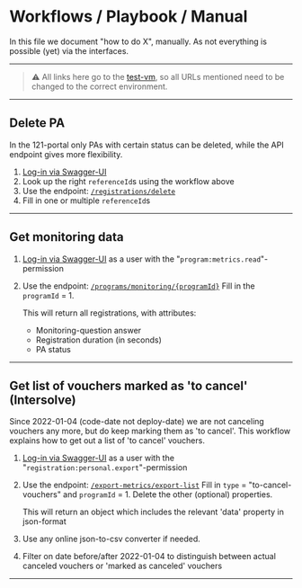 # Workflows / Playbook / Manual

In this file we document "how to do X", manually. As not everything is possible (yet) via the interfaces.

---

> ⚠️ All links here go to the [test-vm](https://test-vm.121.global/), so all URLs mentioned need to be changed to the correct environment.

---

## Delete PA

In the 121-portal only PAs with certain status can be deleted, while the API endpoint gives more flexibility.

1. [Log-in via Swagger-UI](./README.md#api-sign-uplog-in)
2. Look up the right `referenceId`s using the workflow above
3. Use the endpoint: [`/registrations/delete`](https://test-vm.121.global/121-service/docs/#/registrations/post_registrations_delete)
4. Fill in one or multiple `referenceId`s

---

## Get monitoring data

1. [Log-in via Swagger-UI](./README.md#api-sign-uplog-in) as a user with the "`program:metrics.read`"-permission
2. Use the endpoint: [`/programs/monitoring/{programId}`](https://test-vm.121.global/121-service/docs/#/programs/get_programs_monitoring__programId_)
   Fill in the `programId` = 1.

   This will return all registrations, with attributes:

   - Monitoring-question answer
   - Registration duration (in seconds)
   - PA status

---

## Get list of vouchers marked as 'to cancel' (Intersolve)

Since 2022-01-04 (code-date not deploy-date) we are not canceling vouchers any more, but do keep marking them as 'to cancel'.
This workflow explains how to get out a list of 'to cancel' vouchers.

1. [Log-in via Swagger-UI](./README.md#api-sign-uplog-in) as a user with the "`registration:personal.export`"-permission
2. Use the endpoint: [`/export-metrics/export-list`](https://test-vm.121.global/121-service/docs/#/export-metrics/post_export_metrics_export_list)
   Fill in `type` = "to-cancel-vouchers" and `programId` = 1. Delete the other (optional) properties.

   This will return an object which includes the relevant 'data' property in json-format

3. Use any online json-to-csv converter if needed.
4. Filter on date before/after 2022-01-04 to distinguish between actual canceled vouchers or 'marked as canceled' vouchers

---
